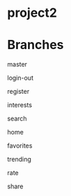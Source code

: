 # project2

# Branches
master

login-out

register

interests

search

home

favorites

trending

rate

share

